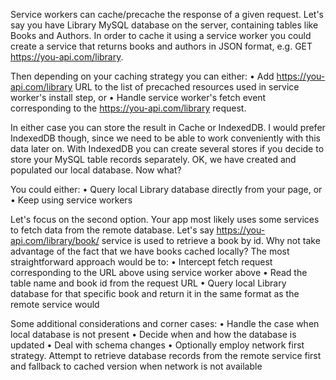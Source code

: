 Service workers can cache/precache the response of a given request. 
Let's say you have Library MySQL database on the server, containing tables like Books and Authors. 
In order to cache it using a service worker you could create a service that returns books 
and authors in JSON format, e.g. GET https://you-api.com/library. 

Then depending on your caching strategy you can either:
•	Add https://you-api.com/library URL to the list of precached resources used in service worker's install step, or
•	Handle service worker's fetch event corresponding to the https://you-api.com/library request.

In either case you can store the result in Cache or IndexedDB. I would prefer IndexedDB though, since we need to be able to work conveniently with this data later on. With IndexedDB you can create several stores if you decide to store your MySQL table records separately.
OK, we have created and populated our local database. Now what?

You could either:
•	Query local Library database directly from your page, or
•	Keep using service workers

Let's focus on the second option. Your app most likely uses some services to fetch data from the remote database. Let's say https://you-api.com/library/book/<id> service is used to retrieve a book by id. Why not take advantage of the fact that we have books cached locally? The most straightforward approach would be to:
•	Intercept fetch request corresponding to the URL above using service worker above
•	Read the table name and book id from the request URL
•	Query local Library database for that specific book and return it in the same format as the remote service would

Some additional considerations and corner cases:
•	Handle the case when local database is not present
•	Decide when and how the database is updated
•	Deal with schema changes
•	Optionally employ network first strategy. Attempt to retrieve database records from the remote service first and fallback to cached version when network is not available

